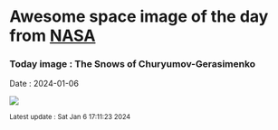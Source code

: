 
# Awesome space image of the day from [NASA](https://api.nasa.gov/)

### Today image : The Snows of Churyumov-Gerasimenko
Date : 2024-01-06

![](https://www.youtube.com/embed/PpyPgJHKxSw?rel=0)

<small>Latest update : Sat Jan  6 17:11:23 2024</small>
        